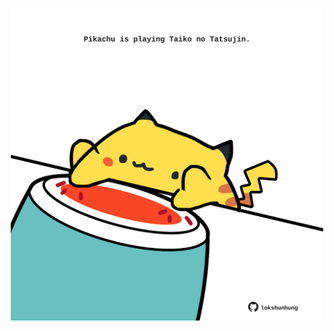 <!-- built at 10/12/2024, 22:00:42 UTC -->
<p align="center">
  <img width="500" height="500" src="./ReadmeImage.svg">
</p>
